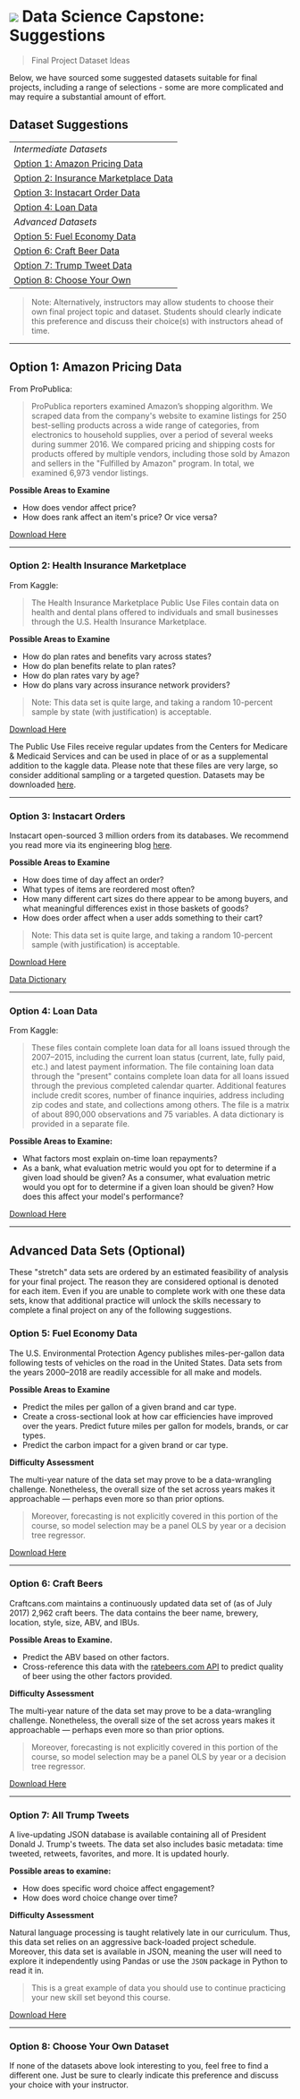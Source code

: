 # ![](https://ga-dash.s3.amazonaws.com/production/assets/logo-9f88ae6c9c3871690e33280fcf557f33.png) Data Science Capstone: Suggestions

> Final Project Dataset Ideas

Below, we have sourced some suggested datasets suitable for final projects, including a range of selections - some are more complicated and may require a substantial amount of effort. 

## Dataset Suggestions
| | 
| --- | 
|*Intermediate Datasets* |
| [Option 1: Amazon Pricing Data](#option1) |
| [Option 2: Insurance Marketplace Data](#option2) | 
| [Option 3: Instacart Order Data](#option3) | 
| [Option 4: Loan Data](#option4) | 
| *Advanced Datasets* |
| [Option 5: Fuel Economy Data](#option5) | 
| [Option 6: Craft Beer Data](#option6) | 
| [Option 7: Trump Tweet Data](#option7) | 
| [Option 8: Choose Your Own](#option8) |

> Note: Alternatively, instructors may allow students to choose their own final project topic and dataset. Students should clearly indicate this preference and discuss their choice(s) with instructors ahead of time.

---

<a name="option1"></a>
## Option 1: Amazon Pricing Data

From ProPublica:

> ProPublica reporters examined Amazon’s shopping algorithm. We scraped data from the company's website to examine listings for 250 best-selling products across a wide range of categories, from electronics to household supplies, over a period of several weeks during summer 2016. We compared pricing and shipping costs for products offered by multiple vendors, including those sold by Amazon and sellers in the "Fulfilled by Amazon" program. In total, we examined 6,973 vendor listings.

**Possible Areas to Examine**

- How does vendor affect price?
- How does rank affect an item's price? Or vice versa?

[Download Here](https://www.propublica.org/datastore/dataset/amazon-pricing-algorithm-data-set)

---

<a name="option2"></a>
### Option 2: Health Insurance Marketplace

From Kaggle:

> The Health Insurance Marketplace Public Use Files contain data on health and dental plans offered to individuals and small businesses through the U.S. Health Insurance Marketplace.

**Possible Areas to Examine**

- How do plan rates and benefits vary across states?
- How do plan benefits relate to plan rates?
- How do plan rates vary by age?
- How do plans vary across insurance network providers?

> Note: This data set is quite large, and taking a random 10-percent sample by state (with justification) is acceptable.

[Download Here](https://www.kaggle.com/hhs/health-insurance-marketplace)

The Public Use Files receive regular updates from the Centers for Medicare & Medicaid Services and can be used in place of or as a supplemental addition to the kaggle data. Please note that these files are very large, so consider additional sampling or a targeted question. Datasets may be downloaded [here](https://www.cms.gov/cciio/resources/data-resources/marketplace-puf.html).

---

<a name="option3"></a>
### Option 3: Instacart Orders

Instacart open-sourced 3 million orders from its databases. We recommend you read more via its engineering blog [here](https://tech.instacart.com/3-million-instacart-orders-open-sourced-d40d29ead6f2).

**Possible Areas to Examine**

- How does time of day affect an order?
- What types of items are reordered most often?
- How many different cart sizes do there appear to be among buyers, and what meaningful differences exist in those baskets of goods?
- How does order affect when a user adds something to their cart?

> Note: This data set is quite large, and taking a random 10-percent sample (with justification) is acceptable.

[Download Here](https://www.instacart.com/datasets/grocery-shopping-2017)

[Data Dictionary](https://gist.github.com/jeremystan/c3b39d947d9b88b3ccff3147dbcf6c6b)

---

<a name="option4"></a>
### Option 4: Loan Data

From Kaggle:

> These files contain complete loan data for all loans issued through the 2007–2015, including the current loan status (current, late, fully paid, etc.) and latest payment information. The file containing loan data through the "present" contains complete loan data for all loans issued through the previous completed calendar quarter. Additional features include credit scores, number of finance inquiries, address including zip codes and state, and collections among others. The file is a matrix of about 890,000 observations and 75 variables. A data dictionary is provided in a separate file.

**Possible Areas to Examine:**

- What factors most explain on-time loan repayments?
- As a bank, what evaluation metric would you opt for to determine if a given load should be given? As a consumer, what evaluation metric would you opt for to determine if a given loan should be given? How does this affect your model's performance?

[Download Here](https://www.kaggle.com/wendykan/lending-club-loan-data)

---

## Advanced Data Sets (Optional)

These "stretch" data sets are ordered by an estimated feasibility of analysis for your final project. The reason they are considered optional is denoted for each item. Even if you are unable to complete work with one these data sets, know that additional practice will unlock the skills necessary to complete a final project on any of the following suggestions.

<a name="option5"></a>
### Option 5: Fuel Economy Data

The U.S. Environmental Protection Agency publishes miles-per-gallon data following tests of vehicles on the road in the United States. Data sets from the years 2000–2018 are readily accessible for all make and models.

**Possible Areas to Examine**

- Predict the miles per gallon of a given brand and car type.
- Create a cross-sectional look at how car efficiencies have improved over the years. Predict future miles per gallon for models, brands, or car types.
- Predict the carbon impact for a given brand or car type.

**Difficulty Assessment**

The multi-year nature of the data set may prove to be a data-wrangling challenge. Nonetheless, the overall size of the set across years makes it approachable — perhaps even more so than prior options.

> Moreover, forecasting is not explicitly covered in this portion of the course, so model selection may be a panel OLS by year or a decision tree regressor.

[Download Here](https://www.kaggle.com/epa/fuel-economy)

---

<a name="option6"></a>
### Option 6: Craft Beers

Craftcans.com maintains a continuously updated data set of (as of July 2017) 2,962 craft beers. The data contains the beer name, brewery, location, style, size, ABV, and IBUs.

**Possible Areas to Examine.**

- Predict the ABV based on other factors.
- Cross-reference this data with the [ratebeers.com API](https://www.ratebeer.com/api.asp) to predict quality of beer using the other factors provided.

**Difficulty Assessment**

The multi-year nature of the data set may prove to be a data-wrangling challenge. Nonetheless, the overall size of the set across years makes it approachable — perhaps even more so than prior options.

> Moreover, forecasting is not explicitly covered in this portion of the course, so model selection may be a panel OLS by year or a decision tree regressor.

[Download Here](https://www.kaggle.com/nickhould/craft-cans)

---

<a name="option7"></a>
### Option 7: All Trump Tweets

A live-updating JSON database is available containing all of President Donald J. Trump's tweets. The data set also includes basic metadata: time tweeted, retweets, favorites, and more. It is updated hourly.

**Possible areas to examine:**

- How does specific word choice affect engagement?
- How does word choice change over time?

**Difficulty Assessment**

Natural language processing is taught relatively late in our curriculum. Thus, this data set relies on an aggressive back-loaded project schedule. Moreover, this data set is available in JSON, meaning the user will need to explore it independently  using Pandas or use the `JSON` package in Python to read it in. 

> This is a great example of data you should use to continue practicing your new skill set beyond this course.

[Download Here](http://www.trumptwitterarchive.com/archive)

---

<a name="option8"></a>
### Option 8: Choose Your Own Dataset

If none of the datasets above look interesting to you, feel free to find a different one. Just be sure to clearly indicate this preference and discuss your choice with your instructor.
